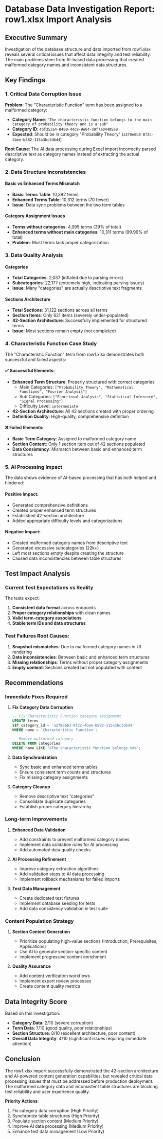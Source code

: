 # Database Data Investigation Report: row1.xlsx Import Analysis

## Executive Summary

Investigation of the database structure and data imported from row1.xlsx reveals several critical issues that affect data integrity and test reliability. The main problems stem from AI-based data processing that created malformed category names and inconsistent data structures.

## Key Findings

### 1. **Critical Data Corruption Issue**

**Problem**: The "Characteristic Function" term has been assigned to a malformed category:
- **Category Name**: `"The characteristic function belongs to the main category of probability theory and is a sub"`
- **Category ID**: `4bf353a4-8400-44c8-9e04-d0f7a04405a9`
- **Expected**: Should be in category "Probability Theory" (`a278e6b3-0f2c-4bee-b882-115a3bc3dbd4`)

**Root Cause**: The AI data processing during Excel import incorrectly parsed descriptive text as category names instead of extracting the actual category.

### 2. **Data Structure Inconsistencies**

#### Basic vs Enhanced Terms Mismatch
- **Basic Terms Table**: 10,382 terms
- **Enhanced Terms Table**: 10,312 terms (70 fewer)
- **Issue**: Data sync problems between the two term tables

#### Category Assignment Issues
- **Terms without categories**: 4,095 terms (39% of total)
- **Enhanced terms without main categories**: 10,311 terms (99.99% of total)
- **Problem**: Most terms lack proper categorization

### 3. **Data Quality Analysis**

#### Categories
- **Total Categories**: 2,037 (inflated due to parsing errors)
- **Subcategories**: 22,177 (extremely high, indicating parsing issues)
- **Issue**: Many "categories" are actually descriptive text fragments

#### Sections Architecture
- **Total Sections**: 31,122 sections across all terms
- **Section Items**: Only 621 items (severely under-populated)
- **42-Section Architecture**: Successfully implemented for structured terms
- **Issue**: Most sections remain empty (not completed)

### 4. **Characteristic Function Case Study**

The "Characteristic Function" term from row1.xlsx demonstrates both successful and failed aspects:

#### ✅ **Successful Elements**:
- **Enhanced Term Structure**: Properly structured with correct categories
  - Main Categories: `["Probability Theory", "Mathematical Functions", "Fourier Analysis"]`
  - Sub Categories: `["Functional Analysis", "Statistical Inference", "Signal Processing"]`
  - Difficulty Level: `intermediate`
- **42-Section Architecture**: All 42 sections created with proper ordering
- **Definition Quality**: High-quality, comprehensive definition

#### ❌ **Failed Elements**:
- **Basic Term Category**: Assigned to malformed category name
- **Section Content**: Only 1 section item out of 42 sections populated
- **Data Consistency**: Mismatch between basic and enhanced term structures

### 5. **AI Processing Impact**

The data shows evidence of AI-based processing that has both helped and hindered:

#### Positive Impact:
- Generated comprehensive definitions
- Created proper enhanced term structures
- Established 42-section architecture
- Added appropriate difficulty levels and categorizations

#### Negative Impact:
- Created malformed category names from descriptive text
- Generated excessive subcategories (22k+)
- Left most sections empty despite creating the structure
- Caused data inconsistencies between table structures

## Test Impact Analysis

### Current Test Expectations vs Reality

The tests expect:
1. **Consistent data format** across endpoints
2. **Proper category relationships** with clean names
3. **Valid term-category associations**
4. **Stable term IDs and data structures**

### Test Failures Root Causes:
1. **Snapshot mismatches**: Due to malformed category names in UI rendering
2. **Data inconsistencies**: Between basic and enhanced term structures
3. **Missing relationships**: Terms without proper category assignments
4. **Empty content**: Sections created but not populated with content

## Recommendations

### Immediate Fixes Required

1. **Fix Category Data Corruption**
   ```sql
   -- Fix Characteristic Function category assignment
   UPDATE terms 
   SET category_id = 'a278e6b3-0f2c-4bee-b882-115a3bc3dbd4' 
   WHERE name = 'Characteristic Function';
   
   -- Remove malformed category
   DELETE FROM categories 
   WHERE name LIKE '%The characteristic function belongs to%';
   ```

2. **Data Synchronization**
   - Sync basic and enhanced terms tables
   - Ensure consistent term counts and structures
   - Fix missing category assignments

3. **Category Cleanup**
   - Remove descriptive text "categories"
   - Consolidate duplicate categories
   - Establish proper category hierarchy

### Long-term Improvements

1. **Enhanced Data Validation**
   - Add constraints to prevent malformed category names
   - Implement data validation rules for AI processing
   - Add automated data quality checks

2. **AI Processing Refinement**
   - Improve category extraction algorithms
   - Add validation steps to AI data processing
   - Implement rollback mechanisms for failed imports

3. **Test Data Management**
   - Create dedicated test fixtures
   - Implement database seeding for tests
   - Add data consistency validation in test suite

### Content Population Strategy

1. **Section Content Generation**
   - Prioritize populating high-value sections (Introduction, Prerequisites, Applications)
   - Use AI to generate section-specific content
   - Implement progressive content enrichment

2. **Quality Assurance**
   - Add content verification workflows
   - Implement expert review processes
   - Create content quality metrics

## Data Integrity Score

Based on this investigation:

- **Category Data**: 2/10 (severe corruption)
- **Term Data**: 7/10 (good quality, poor relationships)
- **Section Structure**: 8/10 (excellent architecture, poor content)
- **Overall Data Integrity**: 4/10 (significant issues requiring immediate attention)

## Conclusion

The row1.xlsx import successfully demonstrated the 42-section architecture and AI-powered content generation capabilities, but revealed critical data processing issues that must be addressed before production deployment. The malformed category data and inconsistent table structures are blocking test reliability and user experience quality.

**Priority Actions**:
1. Fix category data corruption (High Priority)
2. Synchronize table structures (High Priority)  
3. Populate section content (Medium Priority)
4. Improve AI data processing (Medium Priority)
5. Enhance test data management (Low Priority)